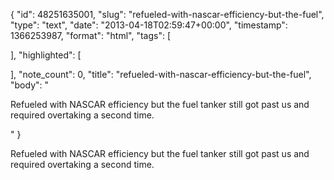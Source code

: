 {
  "id": 48251635001,
  "slug": "refueled-with-nascar-efficiency-but-the-fuel",
  "type": "text",
  "date": "2013-04-18T02:59:47+00:00",
  "timestamp": 1366253987,
  "format": "html",
  "tags": [

  ],
  "highlighted": [

  ],
  "note_count": 0,
  "title": "refueled-with-nascar-efficiency-but-the-fuel",
  "body": "<p>Refueled with NASCAR efficiency but the fuel tanker still got past us and required overtaking a second time.</p>"
}

<p>Refueled with NASCAR efficiency but the fuel tanker still got past us and required overtaking a second time.</p>